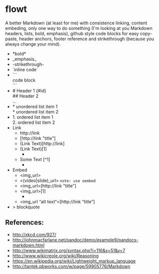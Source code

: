 # flowt

A better Markdown (at least for me) with consistence linking, content embeding, only one way to do something (I'm looking at you Markdown headers, lists, bold, emphasis), github style code blocks for easy copy-paste, header anchors, footer reference and strikethrough (because you always change your mind).

* \*bold\*
* \_emphasis\_
* -strikethrough-
* \`inline code\`
* \`\`\`  
    code block  
    \`\`\`
* \# Header 1 {#id}  
    \#\# Header 2  
    ...
* \* unordered list item 1  
    \* unordered list item 2
* 1\. ordered list item 1  
    2\. ordered list item 2
* Link
    * http://link
    * \[http://link "title"]
    * \(Link Text)\[http://link]
    * \(Link Text)\[1]
      * [1]: http://link "title"
    * Some Text \[^1]
      * [^1]: http://link "title"
* Embed
  * \<img_url>
  * \<(video|slide)_url> `note: use oembed`
  * \<img_url>\[http://link "title"]
  * \<img_url>\[1]
      * [1]: http://link "title"
  * \<img_url “alt text“>\[http://link “title”]
* \> blockquote



## References:
* http://xkcd.com/927/
* http://johnmacfarlane.net/pandoc/demo/example9/pandocs-markdown.html
* http://www.wikimatrix.org/syntax.php?i=116&x=51&y=7
* http://www.wikicreole.org/wiki/Reasoning
* https://en.wikipedia.org/wiki/Lightweight_markup_language
* http://tantek.pbworks.com/w/page/59905776/Markdown
